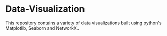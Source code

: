 # Data-Visualization
This repository contains a variety of data visualizations built using python's Matplotlib, Seaborn and NetworkX..
